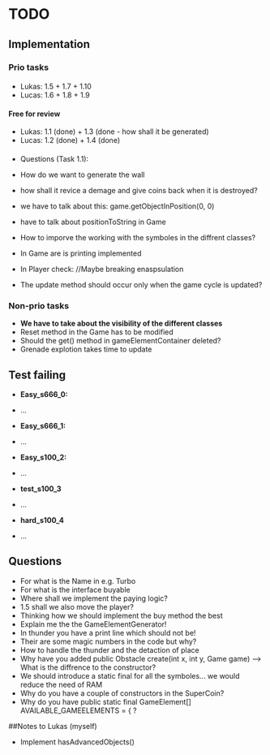 # TODO
## Implementation
### Prio tasks
####
* Lukas: 1.5 + 1.7 + 1.10
* Lucas: 1.6 + 1.8 + 1.9

#### Free for review
* Lukas: 1.1 (done) + 1.3 (done - how shall it be generated) 
* Lucas: 1.2 (done) + 1.4 (done)
	
####
* Questions (Task 1.1):
* How do we want to generate the wall
* how shall it revice a demage and give coins back when it is destroyed?
* we have to talk about this: game.getObjectInPosition(0, 0)
* have to talk about positionToString in Game
* How to imporve the working with the symboles in the diffrent classes?
* In Game are is printing implemented
* In Player check: //Maybe breaking enaspsulation


* The update method should occur only when the game cycle is updated?

### Non-prio tasks
* <b> We have to take about the visibility of the different classes </b>
* Reset method in the Game has to be modified
* Should the get() method in gameElementContainer deleted?
* Grenade explotion takes time to update

## Test failing
* <b>Easy_s666_0:</b>
- ...
* <b>Easy_s666_1:</b>
- ...
* <b>Easy_s100_2:</b>
- ...
* <b>test_s100_3</b>
- ...
* <b>hard_s100_4</b>
- ...


## Questions
* For what is the Name in e.g. Turbo
* For what is the interface buyable
* Where shall we implement the paying logic?
* 1.5 shall we also move the player?
* Thinking how we should implement the buy method the best
* Explain me the the GameElementGenerator!
* In thunder you have a print line which should not be!
* Their are some magic numbers in the code but why?
* How to handle the thunder and the detaction of place
* Why have you added public Obstacle create(int x, int y, Game game) --> What is the diffrence to the constructor?
* We should introduce a static final for all the symboles... we would reduce the need of RAM
* Why do you have a couple of constructors in the SuperCoin?
* Why do you have public static final GameElement[] AVAILABLE_GAMEELEMENTS = { ?


##Notes to Lukas (myself)
* Implement hasAdvancedObjects()

